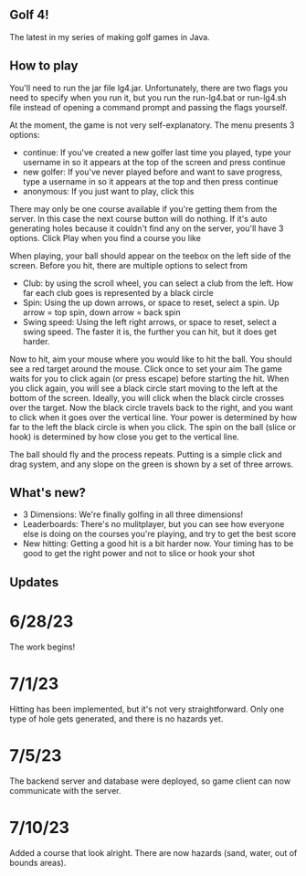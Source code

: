 ## Golf 4!
The latest in my series of making golf games in Java. 

## How to play
You'll need to run the jar file lg4.jar. Unfortunately, there are two flags you need to specify when you run it, but you run the run-lg4.bat or run-lg4.sh
file instead of opening a command prompt and passing the flags yourself.

At the moment, the game is not very self-explanatory. The menu presents 3 options: 
 - continue: If you've created a new golfer last time you played, type your username in so it appears at the top of the screen and press continue
 - new golfer: If you've never played before and want to save progress, type a username in so it appears at the top and then press continue
 - anonymous: If you just want to play, click this

There may only be one course available if you're getting them from the server. In this case the next course button will do nothing. If it's 
auto generating holes because it couldn't find any on the server, you'll have 3 options. Click Play when you find a course you like

When playing, your ball should appear on the teebox on the left side of the screen. Before you hit, there are multiple options to select from
 - Club: by using the scroll wheel, you can select a club from the left. How far each club goes is represented by a black circle 
 - Spin: Using the up down arrows, or space to reset, select a spin. Up arrow = top spin, down arrow = back spin
 - Swing speed: Using the left right arrows, or space to reset, select a swing speed. The faster it is, the further you can hit, but it does get harder.

Now to hit, aim your mouse where you would like to hit the ball. You should see a red target around the mouse. Click once to set your aim
The game waits for you to click again (or press escape) before starting the hit.
When you click again, you will see a black circle start moving to the left at the bottom of the screen. Ideally, you will click when the black circle
crosses over the target. Now the black circle travels back to the right, and you want to click when it goes over the vertical line.
Your power is determined by how far to the left the black circle is when you click. The spin on the ball (slice or hook) is determined by how close
you get to the vertical line.

The ball should fly and the process repeats. Putting is a simple click and drag system, and any slope on the green is shown by a set of three arrows.

## What's new?
 - 3 Dimensions: We're finally golfing in all three dimensions!
 - Leaderboards: There's no mulitplayer, but you can see how everyone else is doing on the courses you're playing, and try to get the best score
 - New hitting: Getting a good hit is a bit harder now. Your timing has to be good to get the right power and not to slice or hook your shot

## Updates
# 6/28/23
The work begins! 
# 7/1/23
Hitting has been implemented, but it's not very straightforward. Only one type of hole gets generated, and there is no hazards yet.
# 7/5/23
The backend server and database were deployed, so game client can now communicate with the server.
# 7/10/23
Added a course that look alright. There are now hazards (sand, water, out of bounds areas).
